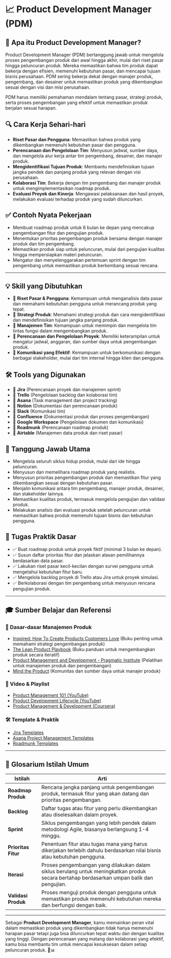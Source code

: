 # 📈 Product Development Manager (PDM)

## 🧠 Apa itu Product Development Manager?
Product Development Manager (PDM) bertanggung jawab untuk mengelola proses pengembangan produk dari awal hingga akhir, mulai dari riset pasar hingga peluncuran produk. Mereka memastikan bahwa tim produk dapat bekerja dengan efisien, memenuhi kebutuhan pasar, dan mencapai tujuan bisnis perusahaan. PDM sering bekerja dekat dengan manajer produk, pengembang, dan desainer untuk memastikan produk yang dikembangkan sesuai dengan visi dan misi perusahaan.

PDM harus memiliki pemahaman mendalam tentang pasar, strategi produk, serta proses pengembangan yang efektif untuk memastikan produk berjalan sesuai harapan.

## 🔍 Cara Kerja Sehari-hari
- **Riset Pasar dan Pengguna**: Memastikan bahwa produk yang dikembangkan memenuhi kebutuhan pasar dan pengguna.
- **Perencanaan dan Pengelolaan Tim**: Menyusun jadwal, sumber daya, dan mengelola alur kerja antar tim pengembang, desainer, dan manajer produk.
- **Mengidentifikasi Tujuan Produk**: Membantu mendefinisikan tujuan jangka pendek dan panjang produk yang relevan dengan visi perusahaan.
- **Kolaborasi Tim**: Bekerja dengan tim pengembang dan manajer produk untuk mengimplementasikan roadmap produk.
- **Evaluasi Proyek dan Kinerja**: Mengawasi pelaksanaan dan hasil proyek, melakukan evaluasi terhadap produk yang sudah diluncurkan.

## ✅ Contoh Nyata Pekerjaan
- Membuat roadmap produk untuk 6 bulan ke depan yang mencakup pengembangan fitur dan pengujian produk.
- Menentukan prioritas pengembangan produk bersama dengan manajer produk dan tim pengembang.
- Memastikan produk siap untuk peluncuran, mulai dari pengujian kualitas hingga mempersiapkan materi peluncuran.
- Mengatur dan menyelenggarakan pertemuan sprint dengan tim pengembang untuk memastikan produk berkembang sesuai rencana.

---

## 💡 Skill yang Dibutuhkan
- 📌 **Riset Pasar & Pengguna**: Kemampuan untuk menganalisis data pasar dan memahami kebutuhan pengguna untuk merancang produk yang tepat.
- 📌 **Strategi Produk**: Memahami strategi produk dan cara mengidentifikasi dan mendefinisikan tujuan jangka panjang produk.
- 📌 **Manajemen Tim**: Kemampuan untuk memimpin dan mengelola tim lintas fungsi dalam mengembangkan produk.
- 📌 **Perencanaan dan Pengelolaan Proyek**: Memiliki keterampilan untuk mengatur jadwal, anggaran, dan sumber daya untuk pengembangan produk.
- 📌 **Komunikasi yang Efektif**: Kemampuan untuk berkomunikasi dengan berbagai stakeholder, mulai dari tim internal hingga klien dan pengguna.

## 🛠 Tools yang Digunakan
- 🔧 **Jira** (Perencanaan proyek dan manajemen sprint)
- 🔧 **Trello** (Pengelolaan backlog dan kolaborasi tim)
- 🔧 **Asana** (Task management dan project tracking)
- 🔧 **Notion** (Dokumentasi dan perencanaan produk)
- 🔧 **Slack** (Komunikasi tim)
- 🔧 **Confluence** (Dokumentasi produk dan proses pengembangan)
- 🔧 **Google Workspace** (Pengelolaan dokumen dan komunikasi)
- 🔧 **Roadmunk** (Perencanaan roadmap produk)
- 🔧 **Airtable** (Manajemen data produk dan riset pasar)

## 🎯 Tanggung Jawab Utama
- Mengelola seluruh siklus hidup produk, mulai dari ide hingga peluncuran.
- Menyusun dan memelihara roadmap produk yang realistis.
- Menyusun prioritas pengembangan produk dan memastikan fitur yang dikembangkan sesuai dengan kebutuhan pasar.
- Menjalin komunikasi antara tim pengembang, manajer produk, desainer, dan stakeholder lainnya.
- Memastikan kualitas produk, termasuk mengelola pengujian dan validasi produk.
- Melakukan analisis dan evaluasi produk setelah peluncuran untuk memastikan bahwa produk memenuhi tujuan bisnis dan kebutuhan pengguna.

## 🧪 Tugas Praktik Dasar
- ✅ Buat roadmap produk untuk proyek fiktif (minimal 3 bulan ke depan).
- ✅ Susun daftar prioritas fitur dan jelaskan alasan pemilihannya berdasarkan data pasar.
- ✅ Lakukan riset pasar kecil-kecilan dengan survei pengguna untuk mengetahui kebutuhan fitur baru.
- ✅ Mengelola backlog proyek di Trello atau Jira untuk proyek simulasi.
- ✅ Berkolaborasi dengan tim pengembang untuk menyusun rencana pengujian produk.

---

## 🎓 Sumber Belajar dan Referensi

### 📘 Dasar-dasar Manajemen Produk
- [Inspired: How To Create Products Customers Love](https://www.amazon.com/Inspired-Create-Products-Customers-Love/dp/1119387507) (Buku penting untuk memahami strategi pengembangan produk)
- [The Lean Product Playbook](https://www.amazon.com/Lean-Product-Playbook-Innovators-Product/dp/1118960874) (Buku panduan untuk mengembangkan produk secara iteratif)
- [Product Management and Development - Pragmatic Institute](https://www.pragmaticinstitute.com/) (Pelatihan untuk manajemen produk dan pengembangan)
- [Mind the Product](https://www.mindtheproduct.com/) (Komunitas dan sumber daya untuk manajer produk)

### 🎥 Video & Playlist
- [Product Management 101 (YouTube)](https://youtu.be/UsIlnwq69aQ)
- [Product Development Lifecycle (YouTube)](https://youtu.be/xjH5Lx3nA-s)
- [Product Management & Development (Coursera)](https://www.coursera.org/learn/product-management)

### 🛠 Template & Praktik
- [Jira Templates](https://www.atlassian.com/software/jira/templates)
- [Asana Project Management Templates](https://asana.com/templates)
- [Roadmunk Templates](https://roadmunk.com/templates/)

---

## 📖 Glosarium Istilah Umum

| Istilah | Arti |
|--------|------|
| **Roadmap Produk** | Rencana jangka panjang untuk pengembangan produk, termasuk fitur yang akan datang dan prioritas pengembangan. |
| **Backlog** | Daftar tugas atau fitur yang perlu dikembangkan atau diselesaikan dalam proyek. |
| **Sprint** | Siklus pengembangan yang lebih pendek dalam metodologi Agile, biasanya berlangsung 1-4 minggu. |
| **Prioritas Fitur** | Penentuan fitur atau tugas mana yang harus dikerjakan terlebih dahulu berdasarkan nilai bisnis atau kebutuhan pengguna. |
| **Iterasi** | Proses pengembangan yang dilakukan dalam siklus berulang untuk meningkatkan produk secara bertahap berdasarkan umpan balik dan pengujian. |
| **Validasi Produk** | Proses menguji produk dengan pengguna untuk memastikan produk memenuhi kebutuhan mereka dan berfungsi dengan baik. |

---

Sebagai **Product Development Manager**, kamu memainkan peran vital dalam memastikan produk yang dikembangkan tidak hanya memenuhi harapan pasar tetapi juga bisa diluncurkan tepat waktu dan dengan kualitas yang tinggi. Dengan perencanaan yang matang dan kolaborasi yang efektif, kamu bisa membantu tim untuk mencapai kesuksesan dalam setiap peluncuran produk. 🚀📊


